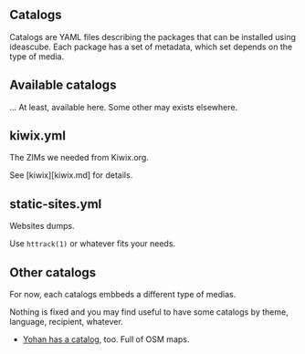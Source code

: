 ## Catalogs

Catalogs are YAML files describing the packages that can be installed using
ideascube. Each package has a set of metadata, which set depends on the type of
media.


## Available catalogs

... At least, available here. Some other may exists elsewhere.


## kiwix.yml

The ZIMs we needed from Kiwix.org.

See [kiwix][kiwix.md] for details.


## static-sites.yml

Websites dumps.

Use `httrack(1)` or whatever fits your needs.


## Other catalogs

For now, each catalogs embbeds a different type of medias.

Nothing is fixed and you may find useful to have some catalogs by theme,
language, recipient, whatever.

* [Yohan has a catalog](http://catalog.yohanboniface.me/catalog.yml), too. Full of OSM maps.

